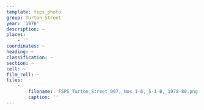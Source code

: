 ```yaml
---
template: fsps_photo
group: Turton_Street
year: '1978'
description: ~
places:
    - ''
coordinates: ~
heading: ~
classification: ~
section: ~
cell: ~
film_roll: ~
files:
    -
        filename: 'FSPS_Turton_Street_007,_Nos_1-6,_5-1-B,_1978-80.png'
        caption: ''
---
```

